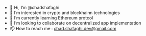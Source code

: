 - 👋 Hi, I’m @chadshafaghi
- 👀 I’m interested in crypto and blockhainn technologies
- 🌱 I’m currently learning Ethereum protcol
- 💞️ I’m looking to collaborate on decentralized app implementation
- 📫 How to reach me : chad.shafaghi.dev@gmail.com

<!---
chadshafaghi/chadshafaghi is a ✨ special ✨ repository because its `README.md` (this file) appears on your GitHub profile.
You can click the Preview link to take a look at your changes.
--->
